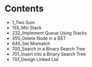 # Contents
* 1_Two Sum
* 155_Min Stack
* 232_Implement Queue Using Stacks
* 450_Delete Node in a BST
* 645_Set Mismatch
* 700_Search in a Binary Search Tree
* 701_Insert into a Binary Search Tree
* 707_Design Linked List
